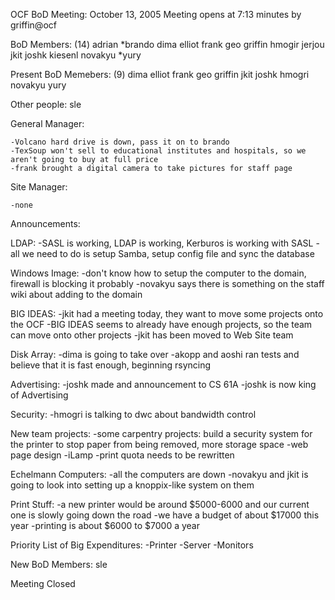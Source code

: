 OCF BoD Meeting: October 13, 2005
Meeting opens at 7:13
minutes by griffin@ocf

BoD Members: (14)
adrian
*brando
dima
elliot
frank
geo
griffin
hmogir
jerjou
jkit
joshk
kiesenl
novakyu
*yury

Present BoD Memebers: (9)
dima
elliot
frank
geo
griffin
jkit
joshk
hmogri
novakyu
yury

Other people:
sle

General Manager:

	-Volcano hard drive is down, pass it on to brando
	-TexSoup won't sell to educational institutes and hospitals, so we aren't going to buy at full price
	-frank brought a digital camera to take pictures for staff page
	
Site Manager:

	-none

Announcements:

LDAP:
	-SASL is working, LDAP is working, Kerburos is working with SASL
	-all we need to do is setup Samba, setup config file and sync the database
	
Windows Image:
	-don't know how to setup the computer to the domain, firewall is blocking it probably
	-novakyu says there is something on the staff wiki about adding to the domain
	
BIG IDEAS:
	-jkit had a meeting today, they want to move some projects onto the OCF
	-BIG IDEAS seems to already have enough projects, so the team can move onto other projects
	-jkit has been moved to Web Site team
	
Disk Array:
	-dima is going to take over
	-akopp and aoshi ran tests and believe that it is fast enough, beginning rsyncing
	
Advertising:
	-joshk made and announcement to CS 61A
	-joshk is now king of Advertising
	
Security:
	-hmogri is talking to dwc about bandwidth control
	
New team projects:
	-some carpentry projects: build a security system for the printer to stop paper from being removed, more storage space
	-web page design
	-iLamp
	-print quota needs to be rewritten
	
Echelmann Computers:
	-all the computers are down
	-novakyu and jkit is going to look into setting up a knoppix-like system on them
	
Print Stuff:
	-a new printer would be around $5000-6000 and our current one is slowly going down the road
	-we have a budget of about $17000 this year
	-printing is about $6000 to $7000 a year

Priority List of Big Expenditures:
	-Printer
	-Server
	-Monitors
	
New BoD Members:
	sle
	
Meeting Closed
